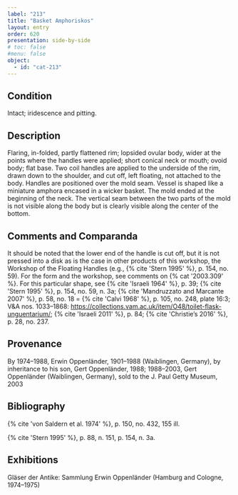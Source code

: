 ```yaml
---
label: "213"
title: "Basket Amphoriskos"
layout: entry
order: 620
presentation: side-by-side
# toc: false
#menu: false 
object:
  - id: "cat-213"
---
```


## Condition

Intact; iridescence and pitting.

## Description

Flaring, in-folded, partly flattened rim; lopsided ovular body, wider at the points where the handles were applied; short conical neck or mouth; ovoid body; flat base. Two coil handles are applied to the underside of the rim, drawn down to the shoulder, and cut off, left floating, not attached to the body. Handles are positioned over the mold seam. Vessel is shaped like a miniature amphora encased in a wicker basket. The mold ended at the beginning of the neck. The vertical seam between the two parts of the mold is not visible along the body but is clearly visible along the center of the bottom.

## Comments and Comparanda

It should be noted that the lower end of the handle is cut off, but it is not pressed into a disk as is the case in other products of this workshop, the Workshop of the Floating Handles (e.g., {% cite 'Stern 1995' %}, p. 154, no. 59). For the form and the workshop, see comments on {% cat '2003.309' %}. For this particular shape, see {% cite 'Israeli 1964' %}, p. 39; {% cite 'Stern 1995' %}, p. 154, no. 59, n. 3a; {% cite 'Mandruzzato and Marcante 2007' %}, p. 58, no. 18 = {% cite 'Calvi 1968' %}, p. 105, no. 248, plate 16:3; V&A nos. 1033–1868: <https://collections.vam.ac.uk/item/O48/toilet-flask-unguentarium/>; {% cite 'Israeli 2011' %}, p. 84; {% cite 'Christie’s 2016' %}, p. 28, no. 237.

## Provenance

By 1974–1988, Erwin Oppenländer, 1901–1988 (Waiblingen, Germany), by inheritance to his son, Gert Oppenländer, 1988; 1988–2003, Gert Oppenländer (Waiblingen, Germany), sold to the J. Paul Getty Museum, 2003

## Bibliography

{% cite 'von Saldern et al. 1974' %}, p. 150, no. 432, 155 ill.

{% cite 'Stern 1995' %}, p. 88, n. 151, p. 154, n. 3a.

## Exhibitions

Gläser der Antike: Sammlung Erwin Oppenländer (Hamburg and Cologne, 1974–1975)